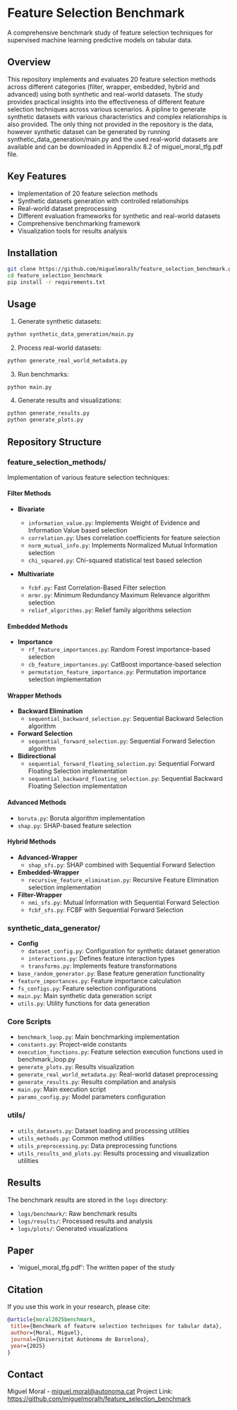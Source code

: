 # Feature Selection Benchmark

A comprehensive benchmark study of feature selection techniques for supervised machine learning predictive models on tabular data.

## Overview

This repository implements and evaluates 20 feature selection methods across different categories (filter, wrapper, embedded, hybrid and advanced) using both synthetic and real-world datasets. The study provides practical insights into the effectiveness of different feature selection techniques across various scenarios. A pipline to generate synthetic datasets with various characteristics and complex relationships is also provided. The only thing not provided in the repository is the data, however synthetic dataset can be generated by running synthetic_data_generation/main.py and the used real-world datasets are available and can be downloaded in Appendix 8.2 of miguel_moral_tfg.pdf file.

## Key Features

- Implementation of 20 feature selection methods
- Synthetic datasets generation with controlled relationships
- Real-world dataset preprocessing
- Different evaluation frameworks for synthetic and real-world datasets
- Comprehensive benchmarking framework
- Visualization tools for results analysis

## Installation

```bash
git clone https://github.com/miguelmoralh/feature_selection_benchmark.git
cd feature_selection_benchmark
pip install -r requirements.txt
```
## Usage

1. Generate synthetic datasets:
```bash
python synthetic_data_generation/main.py
```
2. Process real-world datasets:
```bash
python generate_real_world_metadata.py
```
3. Run benchmarks:
```bash
python main.py
```
4. Generate results and visualizations:
```bash
python generate_results.py
python generate_plots.py
```
## Repository Structure

### feature_selection_methods/
Implementation of various feature selection techniques:

#### Filter Methods
- **Bivariate**
  - `information_value.py`: Implements Weight of Evidence and Information Value based selection
  - `correlation.py`: Uses correlation coefficients for feature selection
  - `norm_mutual_info.py`: Implements Normalized Mutual Information selection
  - `chi_squared.py`: Chi-squared statistical test based selection
 
- **Multivariate**
  - `fcbf.py`: Fast Correlation-Based Filter selection 
  - `mrmr.py`: Minimum Redundancy Maximum Relevance algorithm selection
  - `relief_algorithms.py`: Relief family algorithms selection

#### Embedded Methods
- **Importance**
  - `rf_feature_importances.py`: Random Forest importance-based selection
  - `cb_feature_importances.py`: CatBoost importance-based selection
  - `permutation_feature_importance.py`: Permutation importance selection implementation

#### Wrapper Methods
 - **Backward Elimination**
   - `sequential_backward_selection.py`: Sequential Backward Selection algorithm
 - **Forward Selection**
   - `sequential_forward_selection.py`: Sequential Forward Selection algorithm
 - **Bidirectional**
   - `sequential_forward_floating_selection.py`: Sequential Forward Floating Selection implementation
   - `sequential_backward_floating_selection.py`: Sequential Backward Floating Selection implementation

#### Advanced Methods
- `boruta.py`: Boruta algorithm implementation
- `shap.py`: SHAP-based feature selection

#### Hybrid Methods
 - **Advanced-Wrapper**
   - `shap_sfs.py`: SHAP combined with Sequential Forward Selection
 - **Embedded-Wrapper**
   - `recursive_feature_elimination.py`: Recursive Feature Elimination selection implementation
 - **Filter-Wrapper**
   - `nmi_sfs.py`: Mutual Information with Sequential Forward Selection
   - `fcbf_sfs.py`: FCBF with Sequential Forward Selection

### synthetic_data_generator/
- **Config**
  - `dataset_config.py`: Configuration for synthetic dataset generation
  - `interactions.py`: Defines feature interaction types
  - `transforms.py`: Implements feature transformations
- `base_random_generator.py`: Base feature generation functionality
- `feature_importances.py`: Feature importance calculation
- `fs_configs.py`: Feature selection configurations
- `main.py`: Main synthetic data generation script
- `utils.py`: Utility functions for data generation

### Core Scripts
- `benchmark_loop.py`: Main benchmarking implementation
- `constants.py`: Project-wide constants
- `execution_functions.py`: Feature selection execution functions used in benchmark_loop.py
- `generate_plots.py`: Results visualization
- `generate_real_world_metadata.py`: Real-world dataset preprocessing
- `generate_results.py`: Results compilation and analysis
- `main.py`: Main execution script
- `params_config.py`: Model parameters configuration

### utils/
- `utils_datasets.py`: Dataset loading and processing utilities
- `utils_methods.py`: Common method utilities
- `utils_preprocessing.py`: Data preprocessing functions
- `utils_results_and_plots.py`: Results processing and visualization utilities

## Results

The benchmark results are stored in the `logs` directory:
- `logs/benchmark/`: Raw benchmark results
- `logs/results/`: Processed results and analysis
- `logs/plots/`: Generated visualizations
  
## Paper
- 'miguel_moral_tfg.pdf': The written paper of the study
## Citation

If you use this work in your research, please cite:

```bibtex
@article{moral2025benchmark,
 title={Benchmark of feature selection techniques for tabular data},
 author={Moral, Miguel},
 journal={Universitat Autònoma de Barcelona},
 year={2025}
}
```

## Contact
Miguel Moral - miguel.moral@autonoma.cat
Project Link: https://github.com/miguelmoralh/feature_selection_benchmark
